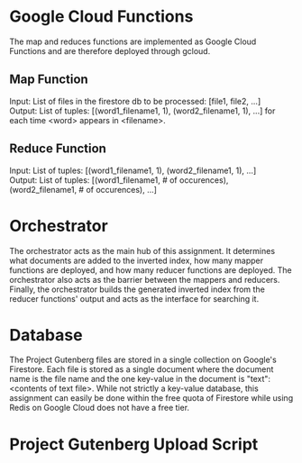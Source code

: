 # Google Cloud Functions
The map and reduces functions are implemented as Google Cloud Functions and are therefore deployed through gcloud.
## Map Function
Input: List of files in the firestore db to be processed: \[file1, file2, ...\]  
Output: List of tuples: \[(word1_filename1, 1), (word2_filename1, 1), ...\] for each time \<word\> appears in \<filename\>.  
## Reduce Function
Input: List of tuples: \[(word1_filename1, 1), (word2_filename1, 1), ...\]  
Output: List of tuples: \[(word1_filename1, # of occurences), (word2_filename1, # of occurences), ...\]  
# Orchestrator
The orchestrator acts as the main hub of this assignment. It determines what documents are added to the inverted index, how many mapper functions are deployed, and how many reducer functions are deployed. The orchestrator also acts as the barrier between the mappers and reducers. Finally, the orchestrator builds the generated inverted index from the reducer functions' output and acts as the interface for searching it.
# Database
The Project Gutenberg files are stored in a single collection on Google's Firestore. Each file is stored as a single document where the document name is the file name and the one key-value in the document is "text":\<contents of text file\>. While not strictly a key-value database, this assignment can easily be done within the free quota of Firestore while using Redis on Google Cloud does not have a free tier.
# Project Gutenberg Upload Script
